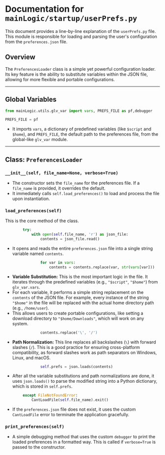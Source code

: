 # Documentation for `mainLogic/startup/userPrefs.py`

This document provides a line-by-line explanation of the `userPrefs.py` file. This module is responsible for loading and parsing the user's configuration from the `preferences.json` file.

## Overview

The `PreferencesLoader` class is a simple yet powerful configuration loader. Its key feature is the ability to substitute variables within the JSON file, allowing for more flexible and portable configurations.

---

## Global Variables

```python
from mainLogic.utils.glv_var import vars, PREFS_FILE as pf,debugger

PREFS_FILE = pf
```
-   It imports `vars`, a dictionary of predefined variables (like `$script` and `$home`), and `PREFS_FILE`, the default path to the preferences file, from the global-like `glv_var` module.

---

## Class: `PreferencesLoader`

### `__init__(self, file_name=None, verbose=True)`

-   The constructor sets the `file_name` for the preferences file. If a `file_name` is provided, it overrides the default.
-   It immediately calls `self.load_preferences()` to load and process the file upon instantiation.

### `load_preferences(self)`

This is the core method of the class.

```python
        try:
            with open(self.file_name, 'r') as json_file:
                contents = json_file.read()
```
-   It opens and reads the entire `preferences.json` file into a single string variable named `contents`.

```python
                for var in vars:
                    contents = contents.replace(var, str(vars[var]))
```
-   **Variable Substitution:** This is the most important logic in the file. It iterates through the predefined variables (e.g., `"$script"`, `"$home"`) from `glv_var.vars`.
-   For each variable, it performs a simple string replacement on the `contents` of the JSON file. For example, every instance of the string `"$home"` in the file will be replaced with the actual home directory path (e.g., `/home/user`).
-   This allows users to create portable configurations, like setting a download directory to `"$home/Downloads"`, which will work on any system.

```python
                contents.replace('\', '/')
```
-   **Path Normalization:** This line replaces all backslashes (`\`) with forward slashes (`/`). This is a good practice for ensuring cross-platform compatibility, as forward slashes work as path separators on Windows, Linux, and macOS.

```python
                self.prefs = json.loads(contents)
```
-   After all the variable substitutions and path normalizations are done, it uses `json.loads()` to parse the modified string into a Python dictionary, which is stored in `self.prefs`.

```python
        except FileNotFoundError:
            CantLoadFile(self.file_name).exit()
```
-   If the `preferences.json` file does not exist, it uses the custom `CantLoadFile` error to terminate the application gracefully.

### `print_preferences(self)`
-   A simple debugging method that uses the custom `debugger` to print the loaded preferences in a formatted way. This is called if `verbose=True` is passed to the constructor.

```
